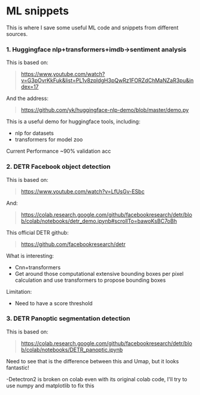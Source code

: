# ML snippets
This is where I save some useful ML code and snippets from different sources.
### 1. Huggingface nlp+transformers+imdb->sentiment analysis
This is based on:
> https://www.youtube.com/watch?v=G3pOvrKkFuk&list=PL1v8zpldgH3pQwRz1FORZdChMaNZaR3pu&index=17

And the address:
> https://github.com/yk/huggingface-nlp-demo/blob/master/demo.py

This is a useful demo for huggingface tools, including:
- nlp for datasets
- transformers for model zoo

Current Performance ~90% validation acc

### 2. DETR Facebook object detection

This is based on:
> https://www.youtube.com/watch?v=LfUsGv-ESbc

And:
> https://colab.research.google.com/github/facebookresearch/detr/blob/colab/notebooks/detr_demo.ipynb#scrollTo=bawoKsBC7oBh

This official DETR github:
> https://github.com/facebookresearch/detr

What is interesting:
- Cnn+transformers
- Get around those computational extensive bounding boxes per pixel calculation and use transformers to propose bounding boxes

Limitation:
- Need to have a score threshold

### 3. DETR Panoptic segmentation detection

This is based on:
> https://colab.research.google.com/github/facebookresearch/detr/blob/colab/notebooks/DETR_panoptic.ipynb

Need to see that is the difference between this and Umap, but it looks fantastic!

-Detectron2 is broken on colab even with its original colab code, I'll try to use numpy and matplotlib to fix this
